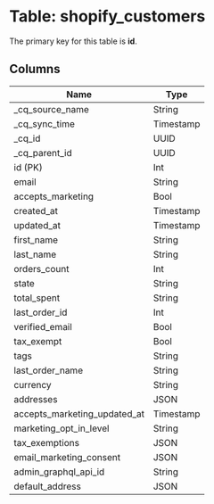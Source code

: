 # Table: shopify_customers

The primary key for this table is **id**.

## Columns

| Name          | Type          |
| ------------- | ------------- |
|_cq_source_name|String|
|_cq_sync_time|Timestamp|
|_cq_id|UUID|
|_cq_parent_id|UUID|
|id (PK)|Int|
|email|String|
|accepts_marketing|Bool|
|created_at|Timestamp|
|updated_at|Timestamp|
|first_name|String|
|last_name|String|
|orders_count|Int|
|state|String|
|total_spent|String|
|last_order_id|Int|
|verified_email|Bool|
|tax_exempt|Bool|
|tags|String|
|last_order_name|String|
|currency|String|
|addresses|JSON|
|accepts_marketing_updated_at|Timestamp|
|marketing_opt_in_level|String|
|tax_exemptions|JSON|
|email_marketing_consent|JSON|
|admin_graphql_api_id|String|
|default_address|JSON|
